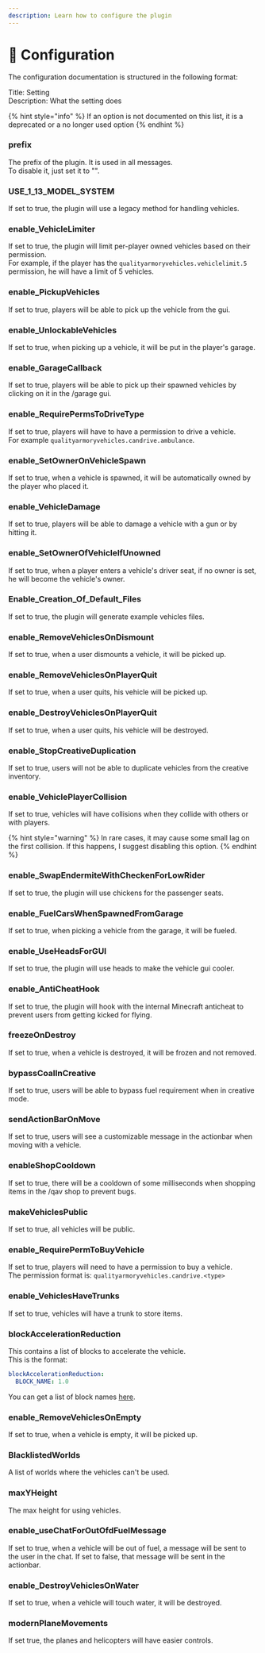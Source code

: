 ```yaml
---
description: Learn how to configure the plugin
---
```


# 📂 Configuration

The configuration documentation is structured in the following format:

Title: Setting\
&#x20; Description: What the setting does

{% hint style="info" %}
If an option is not documented on this list, it is a deprecated or a no longer used option
{% endhint %}

### prefix

The prefix of the plugin. It is used in all messages.\
To disable it, just set it to "".

### USE\_1\_13\_MODEL\_SYSTEM

If set to true, the plugin will use a legacy method for handling vehicles.

### enable\_VehicleLimiter

If set to true, the plugin will limit per-player owned vehicles based on their permission.\
For example, if the player has the `qualityarmoryvehicles.vehiclelimit.5` permission, he will have a limit of 5 vehicles.

### enable\_PickupVehicles

If set to true, players will be able to pick up the vehicle from the gui.

### enable\_UnlockableVehicles

If set to true, when picking up a vehicle, it will be put in the player's garage.

### enable\_GarageCallback

If set to true, players will be able to pick up their spawned vehicles by clicking on it in the /garage gui.

### enable\_RequirePermsToDriveType

If set to true, players will have to have a permission to drive a vehicle.\
For example `qualityarmoryvehicles.candrive.ambulance`.

### enable\_SetOwnerOnVehicleSpawn

If set to true, when a vehicle is spawned, it will be automatically owned by the player who placed it.

### enable\_VehicleDamage

If set to true, players will be able to damage a vehicle with a gun or by hitting it.

### enable\_SetOwnerOfVehicleIfUnowned

If set to true, when a player enters a vehicle's driver seat, if no owner is set, he will become the vehicle's owner.

### Enable\_Creation\_Of\_Default\_Files

If set to true, the plugin will generate example vehicles files.

### enable\_RemoveVehiclesOnDismount

If set to true, when a user dismounts a vehicle, it will be picked up.

### enable\_RemoveVehiclesOnPlayerQuit

If set to true, when a user quits, his vehicle will be picked up.

### enable\_DestroyVehiclesOnPlayerQuit&#x20;

If set to true, when a user quits, his vehicle will be destroyed.

### enable\_StopCreativeDuplication

If set to true, users will not be able to duplicate vehicles from the creative inventory.

### enable\_VehiclePlayerCollision

If set to true, vehicles will have collisions when they collide with others or with players.

{% hint style="warning" %}
In rare cases, it may cause some small lag on the first collision. If this happens, I suggest disabling this option.
{% endhint %}

### enable\_SwapEndermiteWithCheckenForLowRider

If set to true, the plugin will use chickens for the passenger seats.

### enable\_FuelCarsWhenSpawnedFromGarage

If set to true, when picking a vehicle from the garage, it will be fueled.

### enable\_UseHeadsForGUI

If set to true, the plugin will use heads to make the vehicle gui cooler.

### enable\_AntiCheatHook

If set to true, the plugin will hook with the internal Minecraft anticheat to prevent users from getting kicked for flying.

### freezeOnDestroy

If set to true, when a vehicle is destroyed, it will be frozen and not removed.

### bypassCoalInCreative

If set to true, users will be able to bypass fuel requirement when in creative mode.

### sendActionBarOnMove

If set to true, users will see a customizable message in the actionbar when moving with a vehicle.

### enableShopCooldown

If set to true, there will be a cooldown of some milliseconds when shopping items in the /qav shop to prevent bugs.

### makeVehiclesPublic

If set to true, all vehicles will be public.

### enable\_RequirePermToBuyVehicle

If set to true, players will need to have a permission to buy a vehicle.\
The permission format is: `qualityarmoryvehicles.candrive.<type>`

### enable\_VehiclesHaveTrunks

If set to true, vehicles will have a trunk to store items.

### blockAccelerationReduction

This contains a list of blocks to accelerate the vehicle.\
This is the format:

```yaml
blockAccelerationReduction:
  BLOCK_NAME: 1.0
```

You can get a list of block names [here](https://hub.spigotmc.org/javadocs/spigot/org/bukkit/Material.html).

### enable\_RemoveVehiclesOnEmpty

If set to true, when a vehicle is empty, it will be picked up.

### BlacklistedWorlds

A list of worlds where the vehicles can't be used.

### maxYHeight

The max height for using vehicles.

### enable\_useChatForOutOfdFuelMessage

If set to true, when a vehicle will be out of fuel, a message will be sent to the user in the chat. If set to false, that message will be sent in the actionbar.

### enable\_DestroyVehiclesOnWater

If set to true, when a vehicle will touch water, it will be destroyed.

### modernPlaneMovements

If set true, the planes and helicopters will have easier controls.

